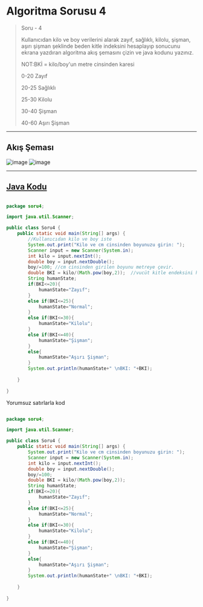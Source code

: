 # Algoritma Sorusu 4
> Soru - 4
> 
> Kullanıcıdan kilo ve boy verilerini alarak zayıf, sağlıklı, kilolu, şişman, aşırı şişman şeklinde 
>beden kitle indeksini hesaplayıp sonucunu ekrana yazdıran algoritma akış şemasını çizin ve java kodunu yazınız.
>
>NOT:BKİ = kilo/boy'un metre cinsinden karesi
>
>0-20		Zayıf
>
>20-25		Sağlıklı
>
>25-30		Kilolu
>
>30-40		Şişman
>
>40-60		Aşırı Şişman
>  

---
## Akış Şeması
![image](https://user-images.githubusercontent.com/63202456/148198108-2740b148-c285-46de-b408-fd69283bf597.png)
![image](https://user-images.githubusercontent.com/63202456/148198158-de1bced4-b575-4062-b2f7-8fc6f1df7b1f.png)


 
---

## [Java Kodu](https://github.com/yusufYAZICI155/10-Ornek-Algoritma-Sorulari/blob/main/Soru4/src/soru4/Soru4.java)

```java

package soru4;

import java.util.Scanner;

public class Soru4 {
    public static void main(String[] args) {
        //Kullanıcıdan kilo ve boy iste
        System.out.print("Kilo ve cm cinsinden boyunuzu girin: ");
        Scanner input = new Scanner(System.in);
        int kilo = input.nextInt();
        double boy = input.nextDouble();
        boy/=100; //cm cinsinden girilen boyunu metreye çevir.
        double BKI = kilo/(Math.pow(boy,2));  //vucüt kitle endeksini hesapla
        String humanState;
        if(BKI<=20){
            humanState="Zayıf";
        }
        else if(BKI<=25){
            humanState="Normal";
        }
        else if(BKI<=30){
            humanState="Kilolu";
        }
        else if(BKI<=40){
            humanState="Şişman";
        }
        else{
            humanState="Aşırı Şişman";
        }
        System.out.println(humanState+" \nBKI: "+BKI);
        
    }
    
}
```

Yorumsuz satırlarla kod
```java

package soru4;

import java.util.Scanner;

public class Soru4 {
    public static void main(String[] args) {
        System.out.print("Kilo ve cm cinsinden boyunuzu girin: ");
        Scanner input = new Scanner(System.in);
        int kilo = input.nextInt();
        double boy = input.nextDouble();
        boy/=100;
        double BKI = kilo/(Math.pow(boy,2)); 
        String humanState;
        if(BKI<=20){
            humanState="Zayıf";
        }
        else if(BKI<=25){
            humanState="Normal";
        }
        else if(BKI<=30){
            humanState="Kilolu";
        }
        else if(BKI<=40){
            humanState="Şişman";
        }
        else{
            humanState="Aşırı Şişman";
        }
        System.out.println(humanState+" \nBKI: "+BKI);
        
    }
    
}

```
